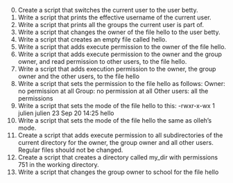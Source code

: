 0. Create a script that switches the current user to the user betty.
1. Write a script that prints the effective username of the current user.
2. Write a script that prints all the groups the current user is part of.
3. Write a script that changes the owner of the file hello to the user betty.
4. Write a script that creates an empty file called hello.
5. Write a script that adds execute permission to the owner of the file hello.
6. Write a script that adds execute permission to the owner and the group owner, and read permission to other users, to the file hello.
7. Write a script that adds execution permission to the owner, the group owner and the other users, to the file hello
8. Write a script that sets the permission to the file hello as follows:
Owner: no permission at all
Group: no permission at all
Other users: all the permissions
9. Write a script that sets the mode of the file hello to this:
-rwxr-x-wx 1 julien julien 23 Sep 20 14:25 hello
10. Write a script that sets the mode of the file hello the same as olleh’s mode.
11. Create a script that adds execute permission to all subdirectories of the current directory for the owner, the group owner and all other users. Regular files should not be changed.
12. Create a script that creates a directory called my_dir with permissions 751 in the working directory.
13. Write a script that changes the group owner to school for the file hello

